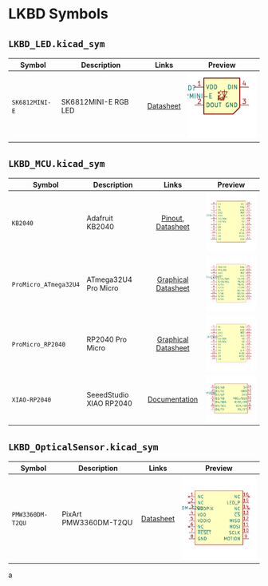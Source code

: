 # LKBD Symbols

## `LKBD_LED.kicad_sym`

| Symbol         | Description          |                Links                |        Preview         |
| -------------- | -------------------- | :---------------------------------: | :--------------------: |
| `SK6812MINI-E` | SK6812MINI-E RGB LED | [Datasheet][SK6812MINI-E Datasheet] | ![SK6812MINI-E Symbol] |

[SK6812MINI-E Symbol]: ../output/symbols/LKBD_LED.kicad_sym/SK6812MINI-E_unit1.svg
[SK6812MINI-E Datasheet]: https://cdn-shop.adafruit.com/product-files/4960/4960_SK6812MINI-E_REV02_EN.pdf

## `LKBD_MCU.kicad_sym`

| Symbol                | Description             |                             Links                              |            Preview            |
| --------------------- | ----------------------- | :------------------------------------------------------------: | :---------------------------: |
| `KB2040`              | Adafruit KB2040         |     [Pinout][KB2040 Pinout], [Datasheet][KB2040 Datasheet]     |       ![KB2040 Symbol]        |
| `ProMicro_ATmega32U4` | ATmega32U4 Pro Micro    | [Graphical Datasheet][ProMicro ATmega32U4 Graphical Datasheet] | ![ProMicro ATmega32U4 Symbol] |
| `ProMicro_RP2040`     | RP2040 Pro Micro        |   [Graphical Datasheet][ProMicro RP2040 Graphical Datasheet]   |   ![ProMicro RP2040 Symbol]   |
| `XIAO-RP2040`         | SeeedStudio XIAO RP2040 |           [Documentation][XIAO RP2040 Documentation]           |     ![XIAO RP2040 Symbol]     |

[KB2040 Symbol]: ../output/symbols/LKBD_MCU.kicad_sym/KB2040_unit1.svg
[KB2040 Datasheet]: https://cdn-learn.adafruit.com/downloads/pdf/adafruit-kb2040.pdf
[KB2040 Pinout]: https://github.com/adafruit/Adafruit-KB2040-PCB/blob/main/Adafruit%20KB2040%20Pinout.pdf
[ProMicro ATmega32U4 Symbol]: ../output/symbols/LKBD_MCU.kicad_sym/ProMicro_ATmega32U4_unit1.svg
[ProMicro ATmega32U4 Graphical Datasheet]: https://cdn.sparkfun.com/datasheets/Dev/Arduino/Boards/ProMicro16MHzv1.pdf
[ProMicro RP2040 Symbol]: ../output/symbols/LKBD_MCU.kicad_sym/ProMicro_RP2040_unit1.svg
[ProMicro RP2040 Graphical Datasheet]: https://cdn.sparkfun.com/assets/e/2/7/6/b/ProMicroRP2040_Graphical_Datasheet.pdf
[XIAO RP2040 Symbol]: ../output/symbols/LKBD_MCU.kicad_sym/XIAO-RP2040_unit1.svg
[XIAO RP2040 Documentation]: https://wiki.seeedstudio.com/XIAO-RP2040/

## `LKBD_OpticalSensor.kicad_sym`

| Symbol           | Description           |                 Links                 |         Preview          |
| ---------------- | --------------------- | :-----------------------------------: | :----------------------: |
| `PMW3360DM-T2QU` | PixArt PMW3360DM-T2QU | [Datasheet][PMW3360DM-T2QU Datasheet] | ![PMW3360DM-T2QU Symbol] |

[PMW3360DM-T2QU Symbol]: ../output/symbols/LKBD_OpticalSensor.kicad_sym/PMW3360DM-T2QU_unit1.svg
[PMW3360DM-T2QU Datasheet]: https://www.epsglobal.com/Media-Library/EPSGlobal/Products/files/pixart/PMW3360DM-T2QU.pdf

a
